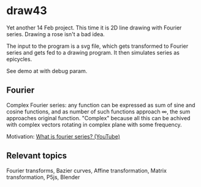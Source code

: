 # draw43

Yet another 14 Feb project. This time it is 2D line drawing with Fourier series. Drawing a rose isn't a bad idea.

The input to the program is a svg file, which gets transformed to Fourier series and gets fed to a drawing program. It then simulates series as epicycles.

See demo at <TODO LINK> with debug param.

## Fourier

Complex Fourier series: any function can be expressed as sum of sine and cosine functions, and as number of such functions approach ∞, the sum approaches original function. "Complex" because all this can be achived with complex vectors rotating in complex plane with some frequency.

Motivation: [What is fourier series? (YouTube)](https://www.youtube.com/watch?app=desktop&v=r6sGWTCMz2k)

## Relevant topics

Fourier transforms, Bazier curves, Affine transformation, Matrix transformation, P5js, Blender
